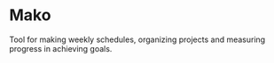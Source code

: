 
Mako
==============

Tool for making weekly schedules, organizing projects and measuring progress in achieving goals. 


